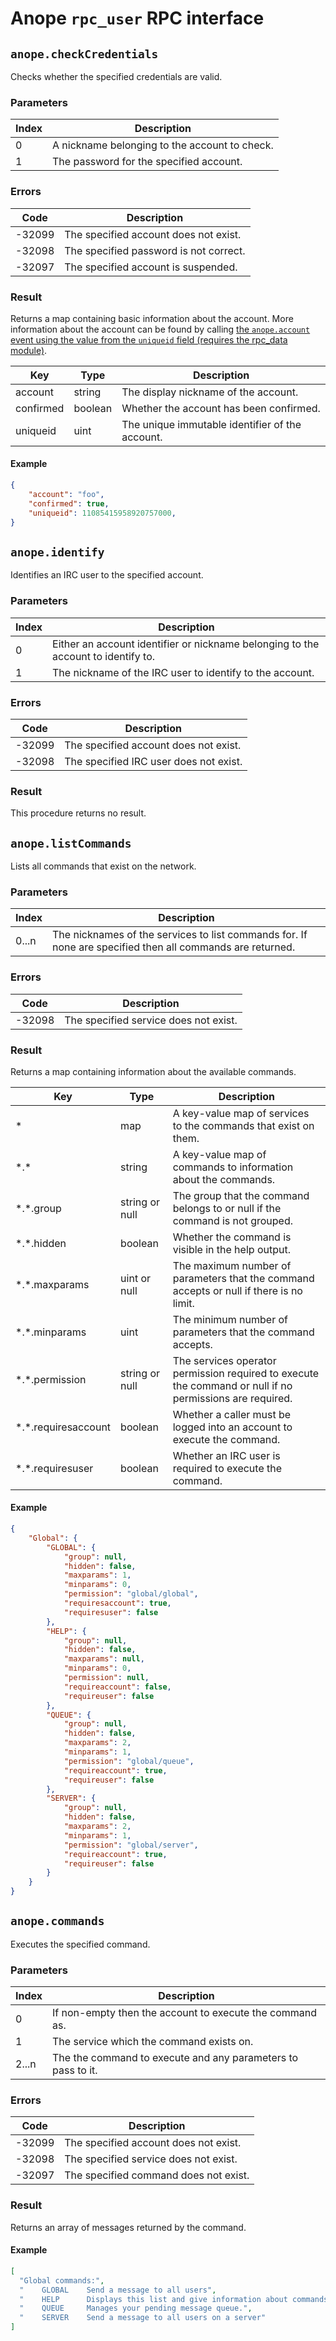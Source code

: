 # Anope `rpc_user` RPC interface

## `anope.checkCredentials`

Checks whether the specified credentials are valid.

### Parameters

Index | Description
----- | -----------
0     | A nickname belonging to the account to check.
1     | The password for the specified account.

### Errors

Code   | Description
------ | -----------
-32099 | The specified account does not exist.
-32098 | The specified password is not correct.
-32097 | The specified account is suspended.

### Result

Returns a map containing basic information about the account. More information about the account can be found by calling [the `anope.account` event using the value from the `uniqueid` field (requires the rpc_data module)](./rpc_user.md).

Key       | Type    | Description
---       | ----    | -----------
account   | string  | The display nickname of the account.
confirmed | boolean | Whether the account has been confirmed.
uniqueid  | uint    | The unique immutable identifier of the account.

#### Example

```json
{
	"account": "foo",
	"confirmed": true,
	"uniqueid": 11085415958920757000,
}
```

## `anope.identify`

Identifies an IRC user to the specified account.

### Parameters

Index | Description
----- | -----------
0     | Either an account identifier or nickname belonging to the account to identify to.
1     | The nickname of the IRC user to identify to the account.

### Errors

Code   | Description
------ | -----------
-32099 | The specified account does not exist.
-32098 | The specified IRC user does not exist.

### Result

This procedure returns no result.

## `anope.listCommands`

Lists all commands that exist on the network.

### Parameters

Index | Description
----- | -----------
0...n | The nicknames of the services to list commands for. If none are specified then all commands are returned.

### Errors

Code   | Description
------ | -----------
-32098 | The specified service does not exist.

### Result

Returns a map containing information about the available commands.

Key                   | Type           | Description
---                   | ----           | -----------
\*                    | map            | A key-value map of services to the commands that exist on them.
\*.\*                 | string         | A key-value map of commands to information about the commands.
\*.\*.group           | string or null | The group that the command belongs to or null if the command is not grouped.
\*.\*.hidden          | boolean        | Whether the command is visible in the help output.
\*.\*.maxparams       | uint or null   | The maximum number of parameters that the command accepts or null if there is no limit.
\*.\*.minparams       | uint           | The minimum number of parameters that the command accepts.
\*.\*.permission      | string or null | The services operator permission required to execute the command or null if no permissions are required.
\*.\*.requiresaccount | boolean        | Whether a caller must be logged into an account to execute the command.
\*.\*.requiresuser    | boolean        | Whether an IRC user is required to execute the command.

#### Example

```json
{
	"Global": {
		"GLOBAL": {
			"group": null,
			"hidden": false,
			"maxparams": 1,
			"minparams": 0,
			"permission": "global/global",
			"requiresaccount": true,
			"requiresuser": false
		},
		"HELP": {
			"group": null,
			"hidden": false,
			"maxparams": null,
			"minparams": 0,
			"permission": null,
			"requireaccount": false,
			"requireuser": false
		},
		"QUEUE": {
			"group": null,
			"hidden": false,
			"maxparams": 2,
			"minparams": 1,
			"permission": "global/queue",
			"requireaccount": true,
			"requireuser": false
		},
		"SERVER": {
			"group": null,
			"hidden": false,
			"maxparams": 2,
			"minparams": 1,
			"permission": "global/server",
			"requireaccount": true,
			"requireuser": false
		}
	}
}
```

## `anope.commands`

Executes the specified command.

### Parameters

Index | Description
----- | -----------
0     | If non-empty then the account to execute the command as.
1     | The service which the command exists on.
2...n | The the command to execute and any parameters to pass to it.

### Errors

Code   | Description
------ | -----------
-32099 | The specified account does not exist.
-32098 | The specified service does not exist.
-32097 | The specified command does not exist.

### Result

Returns an array of messages returned by the command.

#### Example

```json
[
  "Global commands:",
  "    GLOBAL    Send a message to all users",
  "    HELP      Displays this list and give information about commands",
  "    QUEUE     Manages your pending message queue.",
  "    SERVER    Send a message to all users on a server"
]
```
